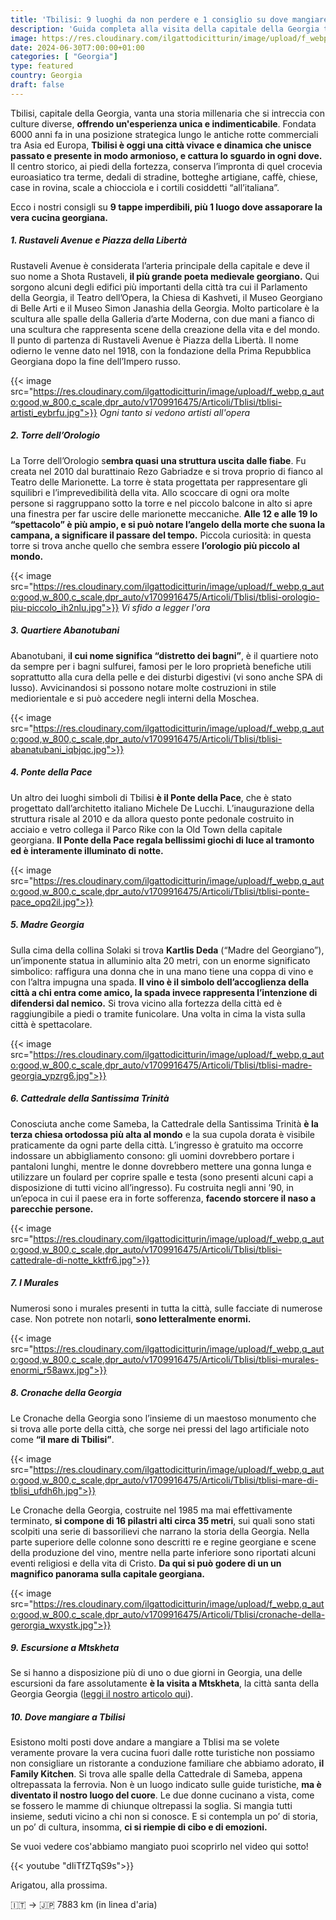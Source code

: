 ```yaml
---
title: 'Tbilisi: 9 luoghi da non perdere e 1 consiglio su dove mangiare'
description: 'Guida completa alla visita della capitale della Georgia tra storia, cultura e modernità'
image: https://res.cloudinary.com/ilgattodicitturin/image/upload/f_webp,q_auto:good,w_800,c_scale,dpr_auto/v1709916475/Articoli/Tblisi/tblisi-dall-alto_lmr79p.jpg
date: 2024-06-30T7:00:00+01:00
categories: [ "Georgia"]
type: featured  
country: Georgia 
draft: false
---
```


Tbilisi, capitale della Georgia, vanta una storia millenaria che si intreccia con culture diverse, **offrendo un'esperienza unica e indimenticabile**. Fondata 6000 anni fa in una posizione strategica lungo le antiche rotte commerciali tra Asia ed Europa, **Tbilisi è oggi una città vivace e dinamica che unisce passato e presente in modo armonioso, e cattura lo sguardo in ogni dove.** 
Il centro storico, ai piedi della fortezza, conserva l’impronta di quel crocevia euroasiatico tra terme, dedali di stradine, botteghe artigiane, caffè, chiese, case in rovina, scale a chiocciola e i cortili cosiddetti “all’italiana”. 

Ecco i nostri consigli su **9 tappe imperdibili, più 1 luogo dove assaporare la vera cucina georgiana.**

##### 1. Rustaveli Avenue e Piazza della Libertà

Rustaveli Avenue è considerata l’arteria principale della capitale e deve il suo nome a Shota Rustaveli, **il più grande poeta medievale georgiano.** Qui sorgono alcuni degli edifici più importanti della città tra cui il Parlamento della Georgia, il Teatro dell’Opera, la Chiesa di Kashveti, il Museo Georgiano di Belle Arti e il Museo Simon Janashia della Georgia. Molto particolare è la scultura alle spalle della Galleria d’arte Moderna, con due mani a fianco di una scultura che rappresenta scene della creazione della vita e del mondo. 
Il punto di partenza di Rustaveli Avenue è Piazza della Libertà. Il nome odierno le venne dato nel 1918, con la fondazione della Prima Repubblica Georgiana dopo la fine dell’Impero russo.

{{< image src="https://res.cloudinary.com/ilgattodicitturin/image/upload/f_webp,q_auto:good,w_800,c_scale,dpr_auto/v1709916475/Articoli/Tblisi/tblisi-artisti_eybrfu.jpg">}} 
_Ogni tanto si vedono artisti all'opera_

##### 2. Torre dell’Orologio

La Torre dell’Orologio s**embra quasi una struttura uscita dalle fiabe**. Fu creata nel 2010 dal burattinaio Rezo Gabriadze e si trova proprio di fianco al Teatro delle Marionette. La torre è stata progettata per rappresentare gli squilibri e l’imprevedibilità della vita. Allo scoccare di ogni ora molte persone si raggruppano sotto la torre e nel piccolo balcone in alto si apre una finestra per far uscire delle marionette meccaniche. **Alle 12 e alle 19 lo “spettacolo” è più ampio, e si può notare l’angelo della morte che suona la campana, a significare il passare del tempo.**
Piccola curiosità: in questa torre si trova anche quello che sembra essere **l’orologio più piccolo al mondo.**

{{< image src="https://res.cloudinary.com/ilgattodicitturin/image/upload/f_webp,q_auto:good,w_800,c_scale,dpr_auto/v1709916475/Articoli/Tblisi/tblisi-orologio-piu-piccolo_ih2nlu.jpg">}} 
_Vi sfido a legger l'ora_

##### 3. Quartiere Abanotubani

Abanotubani, i**l cui nome significa “distretto dei bagni”**, è il quartiere noto da sempre per i bagni sulfurei, famosi per le loro proprietà benefiche utili soprattutto alla cura della pelle e dei disturbi digestivi (vi sono anche SPA di lusso).
Avvicinandosi si possono notare molte costruzioni in stile mediorientale e si può accedere negli interni della Moschea. 

{{< image src="https://res.cloudinary.com/ilgattodicitturin/image/upload/f_webp,q_auto:good,w_800,c_scale,dpr_auto/v1709916475/Articoli/Tblisi/tblisi-abanatubani_iqbjqc.jpg">}} 

##### 4. Ponte della Pace

Un altro dei luoghi simboli di Tbilisi **è il Ponte della Pace**, che è stato progettato dall’architetto italiano Michele De Lucchi. L’inaugurazione della struttura risale al 2010 e da allora questo ponte pedonale costruito in acciaio e vetro collega il Parco Rike con la Old Town della capitale georgiana. **Il Ponte della Pace regala bellissimi giochi di luce al tramonto ed è interamente illuminato di notte.** 

{{< image src="https://res.cloudinary.com/ilgattodicitturin/image/upload/f_webp,q_auto:good,w_800,c_scale,dpr_auto/v1709916475/Articoli/Tblisi/tblisi-ponte-pace_opq2il.jpg">}} 

##### 5. Madre Georgia

Sulla cima della collina Solaki si trova **Kartlis Deda** (“Madre del Georgiano”), un’imponente statua in alluminio alta 20 metri, con un enorme significato simbolico: raffigura una donna che in una mano tiene una coppa di vino e con l’altra impugna una spada. **Il vino è il simbolo dell’accoglienza della città a chi entra come amico, la spada invece rappresenta l’intenzione di difendersi dal nemico.** 
Si trova vicino alla fortezza della città ed è raggiungibile a piedi o tramite funicolare. Una volta in cima la vista sulla città è spettacolare. 

{{< image src="https://res.cloudinary.com/ilgattodicitturin/image/upload/f_webp,q_auto:good,w_800,c_scale,dpr_auto/v1709916475/Articoli/Tblisi/tblisi-madre-georgia_ypzrg6.jpg">}} 

##### 6. Cattedrale della Santissima Trinità

Conosciuta anche come Sameba, la Cattedrale della Santissima Trinità **è la terza chiesa ortodossa più alta al mondo** e la sua cupola dorata è visibile praticamente da ogni parte della città. L’ingresso è gratuito ma occorre indossare un abbigliamento consono: gli uomini dovrebbero portare i pantaloni lunghi, mentre le donne dovrebbero mettere una gonna lunga e utilizzare un foulard per coprire spalle e testa (sono presenti alcuni capi a disposizione di tutti vicino all’ingresso). 
Fu costruita negli anni ’90, in un’epoca in cui il paese era in forte sofferenza, **facendo storcere il naso a parecchie persone.**

{{< image src="https://res.cloudinary.com/ilgattodicitturin/image/upload/f_webp,q_auto:good,w_800,c_scale,dpr_auto/v1709916475/Articoli/Tblisi/tblisi-cattedrale-di-notte_kktfr6.jpg">}} 

##### 7. I Murales

Numerosi sono i murales presenti in tutta la città, sulle facciate di numerose case. Non potrete non notarli, **sono letteralmente enormi.** 

{{< image src="https://res.cloudinary.com/ilgattodicitturin/image/upload/f_webp,q_auto:good,w_800,c_scale,dpr_auto/v1709916475/Articoli/Tblisi/tblisi-murales-enormi_r58awx.jpg">}} 

##### 8. Cronache della Georgia

Le Cronache della Georgia sono l’insieme di un maestoso monumento che si trova alle porte della città, che sorge nei pressi del lago artificiale noto come **“il mare di Tbilisi”**.

{{< image src="https://res.cloudinary.com/ilgattodicitturin/image/upload/f_webp,q_auto:good,w_800,c_scale,dpr_auto/v1709916475/Articoli/Tblisi/tblisi-mare-di-tblisi_ufdh6h.jpg">}} 

Le Cronache della Georgia, costruite nel 1985 ma mai effettivamente terminato, **si compone di 16 pilastri alti circa 35 metri**, sui quali sono stati scolpiti una serie di bassorilievi che narrano la storia della Georgia. Nella parte superiore delle colonne sono descritti re e regine georgiane e scene della produzione del vino, mentre nella parte inferiore sono riportati alcuni eventi religiosi e della vita di Cristo. **Da qui si può godere di un un magnifico panorama sulla capitale georgiana.**

{{< image src="https://res.cloudinary.com/ilgattodicitturin/image/upload/f_webp,q_auto:good,w_800,c_scale,dpr_auto/v1709916475/Articoli/Tblisi/cronache-della-gerorgia_wxystk.jpg">}} 

##### 9. Escursione a Mtskheta

Se si hanno a disposizione più di uno o due giorni in Georgia, una delle escursioni da fare assolutamente **è la visita a Mtskheta**, la città santa della Georgia Georgia ([leggi il nostro articolo qui](/blog/direzione-giappone-23-mtskheta-alla-scoperta-della-seconda-gerusalemme-tra-storia-religione-e-bellezze-naturali)).

##### 10. Dove mangiare a Tbilisi 

Esistono molti posti dove andare a mangiare a Tblisi ma se volete veramente provare la vera cucina fuori dalle rotte turistiche non possiamo non consigliare un ristorante a conduzione familiare che abbiamo adorato, **il Family Kitchen**. Si trova alle spalle della Cattedrale di Sameba, appena oltrepassata la ferrovia. Non è un luogo indicato sulle guide turistiche, **ma è diventato il nostro luogo del cuore**. Le due donne cucinano a vista, come se fossero le mamme di chiunque oltrepassi la soglia. Si mangia tutti insieme, seduti vicino a chi non si conosce. E si contempla un po’ di storia, un po’ di cultura, insomma, **ci si riempie di cibo e di emozioni.** 

Se vuoi vedere cos'abbiamo mangiato puoi scoprirlo nel video qui sotto!

{{< youtube "dIiTfZTqS9s">}}

Arigatou, alla prossima.

🇮🇹 → 🇯🇵 7883 km (in linea d'aria)

